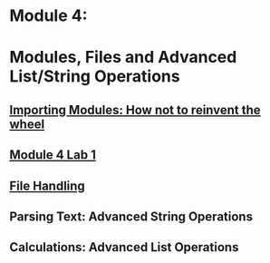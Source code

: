 # Module 4: 
# Modules, Files and Advanced List/String Operations

## [Importing Modules: How not to reinvent the wheel](https://github.com/summerela/intro_programming_python/blob/master/Module4/2_File_Handling.ipynb)

## [Module 4 Lab 1](Lab1.md)

## [File Handling](https://github.com/summerela/intro_programming_python/blob/master/Module4/1_Importing_Modules.ipynb)

## Parsing Text: Advanced String Operations

## Calculations: Advanced List Operations

